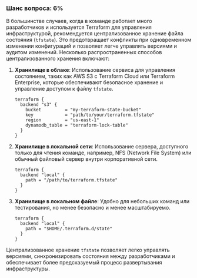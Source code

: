 ### Шанс вопроса: 6%

В большинстве случаев, когда в команде работает много разработчиков и используется Terraform для управления инфраструктурой, рекомендуется централизованное хранение файла состояния (`tfstate`). Это предотвращает конфликты при одновременном изменении конфигураций и позволяет легче управлять версиями и аудитом изменений. Несколько распространенных способов централизованного хранения включают:

1. **Хранилище в облаке**: Использование сервиса для управления состоянием, таких как AWS S3 с Terraform Cloud или Terraform Enterprise, которые обеспечивают безопасное хранение и управление доступом к файлу `tfstate`.
   ```hcl
   terraform {
     backend "s3" {
       bucket         = "my-terraform-state-bucket"
       key            = "path/to/your/terraform.tfstate"
       region         = "us-east-1"
       dynamodb_table = "terraform-lock-table"
     }
   }
   ```

2. **Хранилище в локальной сети**: Использование сервера, доступного только для чтения команде, например, NFS (Network File System) или обычный файловый сервер внутри корпоративной сети.
   ```hcl
   terraform {
     backend "local" {
       path = "/path/to/terraform.tfstate"
     }
   }
   ```

3. **Хранилище в локальном файле**: Удобно для небольших команд или тестирования, но менее безопасно и менее масштабируемо.
   ```hcl
   terraform {
     backend "local" {
       path = "$HOME/.terraform.d/state"
     }
   }
   ```

Централизованное хранение `tfstate` позволяет легко управлять версиями, синхронизировать состояния между разработчиками и обеспечивает более предсказуемый процесс развертывания инфраструктуры.